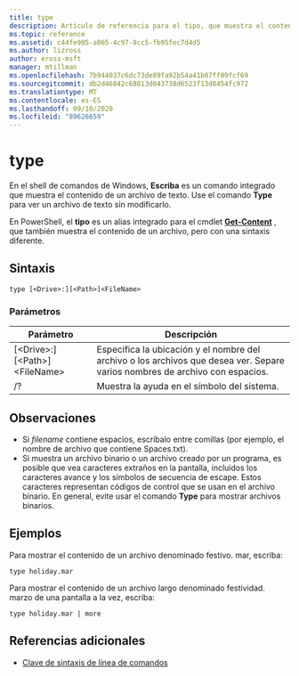 ```yaml
---
title: type
description: Artículo de referencia para el tipo, que muestra el contenido de un archivo de texto.
ms.topic: reference
ms.assetid: c44fe905-a865-4c97-8cc5-fb95fec7d4d5
ms.author: lizross
author: eross-msft
manager: mtillman
ms.openlocfilehash: 7b944037c6dc73de89fa92b54a41b07ff09fcf69
ms.sourcegitcommit: db2d46842c68813d043738d6523f13d8454fc972
ms.translationtype: MT
ms.contentlocale: es-ES
ms.lasthandoff: 09/10/2020
ms.locfileid: "89626659"
---
```

# <a name="type"></a>type

En el shell de comandos de Windows, **Escriba** es un comando integrado que muestra el contenido de un archivo de texto. Use el comando **Type** para ver un archivo de texto sin modificarlo.

En PowerShell, el **tipo** es un alias integrado para el cmdlet **[Get-Content](/powershell/module/microsoft.powershell.management/get-content)** , que también muestra el contenido de un archivo, pero con una sintaxis diferente.

## <a name="syntax"></a>Sintaxis

```
type [<Drive>:][<Path>]<FileName>
```

### <a name="parameters"></a>Parámetros

|Parámetro|Descripción|
|---------|-----------|
|[\<Drive>:][\<Path>]\<FileName>|Especifica la ubicación y el nombre del archivo o los archivos que desea ver. Separe varios nombres de archivo con espacios.|
|/?|Muestra la ayuda en el símbolo del sistema.|

## <a name="remarks"></a>Observaciones

-   Si *filename* contiene espacios, escríbalo entre comillas (por ejemplo, el nombre de archivo que contiene Spaces.txt).
-   Si muestra un archivo binario o un archivo creado por un programa, es posible que vea caracteres extraños en la pantalla, incluidos los caracteres avance y los símbolos de secuencia de escape. Estos caracteres representan códigos de control que se usan en el archivo binario. En general, evite usar el comando **Type** para mostrar archivos binarios.

## <a name="examples"></a>Ejemplos

Para mostrar el contenido de un archivo denominado festivo. mar, escriba:
```
type holiday.mar
```
Para mostrar el contenido de un archivo largo denominado festividad. marzo de una pantalla a la vez, escriba:
```
type holiday.mar | more
```

## <a name="additional-references"></a>Referencias adicionales

- [Clave de sintaxis de línea de comandos](command-line-syntax-key.md)
